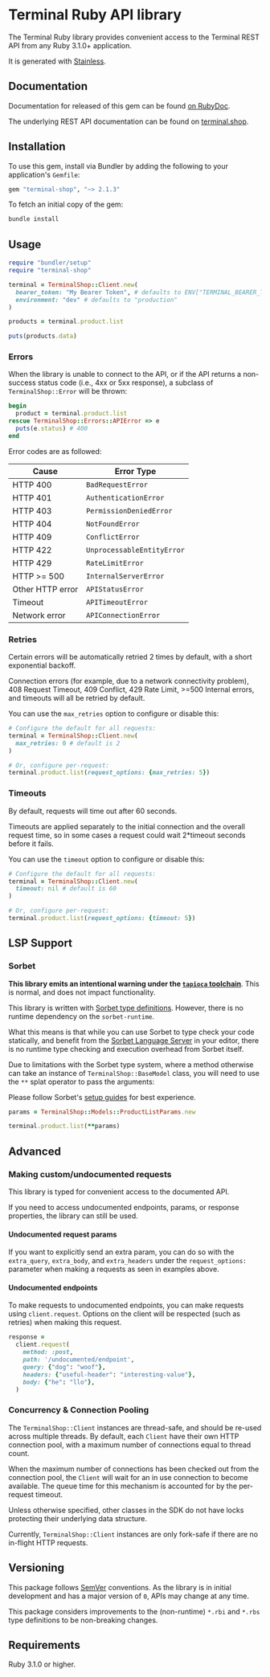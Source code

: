 # Terminal Ruby API library

The Terminal Ruby library provides convenient access to the Terminal REST API from any Ruby 3.1.0+ application.

It is generated with [Stainless](https://www.stainless.com/).

## Documentation

Documentation for released of this gem can be found [on RubyDoc](https://gemdocs.org/gems/terminal-shop).

The underlying REST API documentation can be found on [terminal.shop](https://terminal.shop/docs).

## Installation

To use this gem, install via Bundler by adding the following to your application's `Gemfile`:

<!-- x-release-please-start-version -->

```ruby
gem "terminal-shop", "~> 2.1.3"
```

<!-- x-release-please-end -->

To fetch an initial copy of the gem:

```sh
bundle install
```

## Usage

```ruby
require "bundler/setup"
require "terminal-shop"

terminal = TerminalShop::Client.new(
  bearer_token: "My Bearer Token", # defaults to ENV["TERMINAL_BEARER_TOKEN"]
  environment: "dev" # defaults to "production"
)

products = terminal.product.list

puts(products.data)
```

### Errors

When the library is unable to connect to the API, or if the API returns a non-success status code (i.e., 4xx or 5xx response), a subclass of `TerminalShop::Error` will be thrown:

```ruby
begin
  product = terminal.product.list
rescue TerminalShop::Errors::APIError => e
  puts(e.status) # 400
end
```

Error codes are as followed:

| Cause            | Error Type                 |
| ---------------- | -------------------------- |
| HTTP 400         | `BadRequestError`          |
| HTTP 401         | `AuthenticationError`      |
| HTTP 403         | `PermissionDeniedError`    |
| HTTP 404         | `NotFoundError`            |
| HTTP 409         | `ConflictError`            |
| HTTP 422         | `UnprocessableEntityError` |
| HTTP 429         | `RateLimitError`           |
| HTTP >= 500      | `InternalServerError`      |
| Other HTTP error | `APIStatusError`           |
| Timeout          | `APITimeoutError`          |
| Network error    | `APIConnectionError`       |

### Retries

Certain errors will be automatically retried 2 times by default, with a short exponential backoff.

Connection errors (for example, due to a network connectivity problem), 408 Request Timeout, 409 Conflict, 429 Rate Limit, >=500 Internal errors, and timeouts will all be retried by default.

You can use the `max_retries` option to configure or disable this:

```ruby
# Configure the default for all requests:
terminal = TerminalShop::Client.new(
  max_retries: 0 # default is 2
)

# Or, configure per-request:
terminal.product.list(request_options: {max_retries: 5})
```

### Timeouts

By default, requests will time out after 60 seconds.

Timeouts are applied separately to the initial connection and the overall request time, so in some cases a request could wait 2\*timeout seconds before it fails.

You can use the `timeout` option to configure or disable this:

```ruby
# Configure the default for all requests:
terminal = TerminalShop::Client.new(
  timeout: nil # default is 60
)

# Or, configure per-request:
terminal.product.list(request_options: {timeout: 5})
```

## LSP Support

### Sorbet

**This library emits an intentional warning under the [`tapioca` toolchain](https://github.com/Shopify/tapioca)**. This is normal, and does not impact functionality.

This library is written with [Sorbet type definitions](https://sorbet.org/docs/rbi). However, there is no runtime dependency on the `sorbet-runtime`.

What this means is that while you can use Sorbet to type check your code statically, and benefit from the [Sorbet Language Server](https://sorbet.org/docs/lsp) in your editor, there is no runtime type checking and execution overhead from Sorbet itself.

Due to limitations with the Sorbet type system, where a method otherwise can take an instance of `TerminalShop::BaseModel` class, you will need to use the `**` splat operator to pass the arguments:

Please follow Sorbet's [setup guides](https://sorbet.org/docs/adopting) for best experience.

```ruby
params = TerminalShop::Models::ProductListParams.new

terminal.product.list(**params)
```

## Advanced

### Making custom/undocumented requests

This library is typed for convenient access to the documented API.

If you need to access undocumented endpoints, params, or response properties, the library can still be used.

#### Undocumented request params

If you want to explicitly send an extra param, you can do so with the `extra_query`, `extra_body`, and `extra_headers` under the `request_options:` parameter when making a requests as seen in examples above.

#### Undocumented endpoints

To make requests to undocumented endpoints, you can make requests using `client.request`. Options on the client will be respected (such as retries) when making this request.

```ruby
response =
  client.request(
    method: :post,
    path: '/undocumented/endpoint',
    query: {"dog": "woof"},
    headers: {"useful-header": "interesting-value"},
    body: {"he": "llo"},
  )
```

### Concurrency & Connection Pooling

The `TerminalShop::Client` instances are thread-safe, and should be re-used across multiple threads. By default, each `Client` have their own HTTP connection pool, with a maximum number of connections equal to thread count.

When the maximum number of connections has been checked out from the connection pool, the `Client` will wait for an in use connection to become available. The queue time for this mechanism is accounted for by the per-request timeout.

Unless otherwise specified, other classes in the SDK do not have locks protecting their underlying data structure.

Currently, `TerminalShop::Client` instances are only fork-safe if there are no in-flight HTTP requests.

## Versioning

This package follows [SemVer](https://semver.org/spec/v2.0.0.html) conventions. As the library is in initial development and has a major version of `0`, APIs may change at any time.

This package considers improvements to the (non-runtime) `*.rbi` and `*.rbs` type definitions to be non-breaking changes.

## Requirements

Ruby 3.1.0 or higher.
